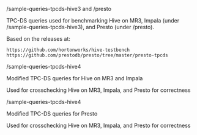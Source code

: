 /sample-queries-tpcds-hive3 and /presto

  TPC-DS queries used for benchmarking Hive on MR3, Impala (under /sample-queries-tpcds-hive3), and Presto (under /presto).

  Based on the releases at:

    https://github.com/hortonworks/hive-testbench
    https://github.com/prestodb/presto/tree/master/presto-tpcds

/sample-queries-tpcds-hive4

  Modified TPC-DS queries for Hive on MR3 and Impala 

  Used for crosschecking Hive on MR3, Impala, and Presto for correctness

/sample-queries-tpcds-hive4

  Modified TPC-DS queries for Presto 

  Used for crosschecking Hive on MR3, Impala, and Presto for correctness

